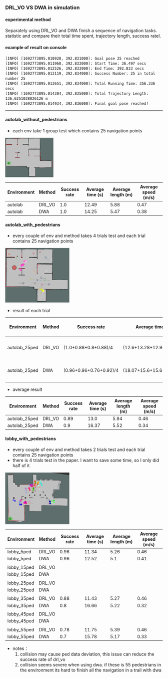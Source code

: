 ### DRL_VO VS DWA in simulation

#### experimental method

Separately using DRL_VO and DWA finish a sequence of navigation tasks. statistic and compare their total time spent, trajectory length, success ratel.

#### example of result on console

```
[INFO] [1692773895.010928, 392.831000]: Goal pose 25 reached
[INFO] [1692773895.011968, 392.833000]: Start Time: 36.497 secs
[INFO] [1692773895.012526, 392.833000]: End Time: 392.833 secs
[INFO] [1692773895.013119, 392.834000]: Success Number: 25 in total number 25
[INFO] [1692773895.013651, 392.834000]: Total Running Time: 356.336 secs
[INFO] [1692773895.014304, 392.835000]: Total Trajectory Length: 136.6251028026126 m
[INFO] [1692773895.014934, 392.836000]: Final goal pose reached!
```

---

#### autolab_without_pedestrians

- each env take 1 group test which contains 25 navigation points

<img src="Images/autolab.png" style="zoom:15%;" />

| Environment | Method | Success rate | Average time (s) | Average length (m) | Average speed (m/s) |
| ----------- | ------ | ------------ | ---------------- | ------------------ | ------------------- |
| autolab     | DRL_VO | 1.0          | 12.49            | 5.88               | 0.47                |
| autolab     | DWA    | 1.0          | 14.25            | 5.47               | 0.38                |

#### autolab_with_pedestrians

- every couple of env and method takes 4 trials test and each trial contains 25 navigation points

<img src="Images/autolab_25ped.png" style="zoom:20%;" />

- result of each trial

| Environment   | Method | Success rate            | Average time (s)          | Average length (m)     | Average speed (m/s)           |
| ------------- | ------ | ----------------------- | ------------------------- | ---------------------- | ----------------------------- |
| autolab_25ped | DRL_VO | (1.0+0.88+0.8+0.88)/4   | (12.6+13.28+12.9+13.13)/4 | (5.86+5.93+5.95+6.0)/4 | (0.47 +0.45 + 0.46 + 0.46)/4  |
| autolab_25ped | DWA    | (0.96+0.96+0.76+0.92)/4 | (18.07+15.6+15.6+16.2)/4  | (5.53+5.55+5.5+5.5)/4  | (0.31 + 0.36 + 0.35 + 0.34)/4 |

- average result

| Environment   | Method | Success rate | Average time (s) | Average length (m) | Average speed (m/s) |
| ------------- | ------ | ------------ | ---------------- | ------------------ | ------------------- |
| autolab_25ped | DRL_VO | 0.89         | 13.0             | 5.94               | 0.46                |
| autolab_25ped | DWA    | 0.9          | 16.37            | 5.52               | 0.34                |

#### lobby_with_pedestrians

- every couple of env and method takes 2 trials test and each trial contains 25 navigation points
- there is 4 trials test in the paper. I want to save some time, so I only did half of it

<img src="Images/lobby.png" style="zoom:20%;" />

| Environment | Method | Success rate | Average time (s) | Average length (m) | Average speed (m/s) |
| ----------- | ------ | ------------ | ---------------- | ------------------ | ------------------- |
| lobby_5ped  | DRL_VO | 0.96         | 11.34            | 5.26               | 0.46                |
| lobby_5ped  | DWA    | 0.96         | 12.52            | 5.1                | 0.41                |
|             |        |              |                  |                    |                     |
| lobby_15ped | DRL_VO |              |                  |                    |                     |
| lobby_15ped | DWA    |              |                  |                    |                     |
|             |        |              |                  |                    |                     |
| lobby_25ped | DRL_VO |              |                  |                    |                     |
| lobby_25ped | DWA    |              |                  |                    |                     |
|             |        |              |                  |                    |                     |
| lobby_35ped | DRL_VO | 0.88         | 11.43            | 5.27               | 0.46                |
| lobby_35ped | DWA    | 0.8          | 16.66            | 5.22               | 0.32                |
|             |        |              |                  |                    |                     |
| lobby_45ped | DRL_VO |              |                  |                    |                     |
| lobby_45ped | DWA    |              |                  |                    |                     |
|             |        |              |                  |                    |                     |
| lobby_55ped | DRL_VO | 0.78         | 11.75            | 5.39               | 0.46                |
| lobby_55ped | DWA    | 0.7          | 15.78            | 5.17               | 0.33                |

- notes：
  1. collision may cause ped data deviation, this issue can reduce the success rate of drl_vo
  2. collision seems severe when using dwa. if these is 55 pedestrians in the environment its hard to finish all the navigation in a trail  with dwa